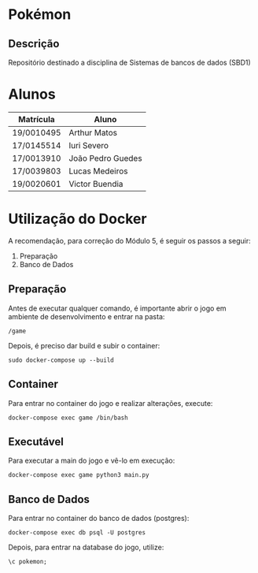 # Pokémon

## Descrição

Repositório destinado a disciplina de Sistemas de bancos de dados (SBD1)

# Alunos

| Matrícula  | Aluno             |
| ---------- | ----------------- |
| 19/0010495 | Arthur Matos      |
| 17/0145514 | Iuri Severo       |
| 17/0013910 | João Pedro Guedes |
| 17/0039803 | Lucas Medeiros    |
| 19/0020601 | Victor Buendia    |

# Utilização do Docker

A recomendação, para correção do Módulo 5, é seguir os passos a seguir:

1. Preparação
2. Banco de Dados

## Preparação

Antes de executar qualquer comando, é importante abrir o jogo em ambiente de desenvolvimento e entrar na pasta:

  	/game

Depois, é preciso dar build e subir o container:

  	sudo docker-compose up --build

## Container

Para entrar no container do jogo e realizar alterações, execute:

  	docker-compose exec game /bin/bash

## Executável

Para executar a main do jogo e vê-lo em execução:

  	docker-compose exec game python3 main.py

## Banco de Dados

Para entrar no container do banco de dados (postgres):

  	docker-compose exec db psql -U postgres

Depois, para entrar na database do jogo, utilize:

  	\c pokemon;